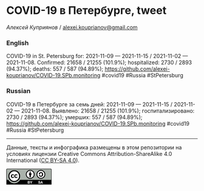 COVID-19 в Петербурге, tweet
============================

*Алексей Куприянов* /
<a href="mailto:alexei.kouprianov@gmail.com" class="email">alexei.kouprianov@gmail.com</a>

### English

COVID-19 in St. Petersburg for: 2021-11-09 — 2021-11-15 / 2021-11-02 —
2021-11-08. Сonfirmed: 21658 / 21255 (101.9%); hospitalized: 2730 / 2893
(94.37%); deaths: 557 / 587 (94.89%);
<a href="https://github.com/alexei-kouprianov/COVID-19.SPb.monitoring" class="uri">https://github.com/alexei-kouprianov/COVID-19.SPb.monitoring</a>
\#covid19 \#Russia \#StPetersburg

### Russian

COVID-19 в Петербурге за семь дней: 2021-11-09 — 2021-11-15 / 2021-11-02
— 2021-11-08. Выявлено: 21658 / 21255 (101.9%); госпитализировано: 2730
/ 2893 (94.37%); умерших: 557 / 587 (94.89%);
<a href="https://github.com/alexei-kouprianov/COVID-19.SPb.monitoring" class="uri">https://github.com/alexei-kouprianov/COVID-19.SPb.monitoring</a>
\#covid19 \#Russia \#StPetersburg

------------------------------------------------------------------------

Данные, тексты и инфографика размещены в этом репозитории на условиях
лицензии Creative Commons Attribution-ShareAlike 4.0 International ([CC
BY-SA 4.0](https://creativecommons.org/licenses/by-sa/4.0/)).

![](../misc/CC-BY-SA-icon.png "CC-BY-SA")
